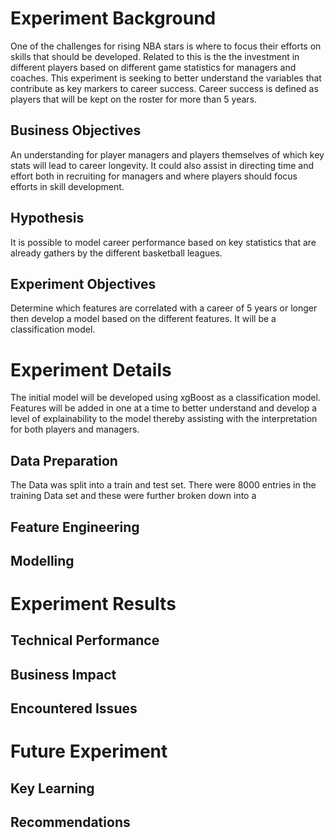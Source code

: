 # Experiment Background

One of the challenges for rising NBA stars is where to focus their efforts on skills that should be developed. Related to this is the the investment in different players based on different game statistics for managers and coaches. This experiment is seeking to better understand the variables that contribute as key markers to career success. Career success is defined as players that will be kept on the roster for more than 5 years.

## Business Objectives

An understanding for player managers and players themselves of which key stats will lead to career longevity. It could also assist in directing time and effort both in recruiting for managers and where players should focus efforts in skill development.

## Hypothesis

It is possible to model career performance based on key statistics that are already gathers by the different basketball leagues.

## Experiment Objectives

Determine which features are correlated with a career of 5 years or longer then develop a model based on the different features. It will be a classification model.

# Experiment Details

The initial model will be developed using xgBoost as a classification model. Features will be added in one at a time to better understand and develop a level of explainability to the model thereby assisting with the interpretation for both players and managers.

## Data Preparation

The Data was split into a train and test set. There were 8000 entries in the training Data set and these were further broken down into a

## Feature Engineering

## Modelling

# Experiment Results

## Technical Performance

## Business Impact

## Encountered Issues

# Future Experiment

## Key Learning

## Recommendations
